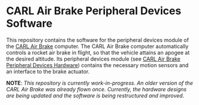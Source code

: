 # CARL Air Brake Peripheral Devices Software

This repository contains the software for the peripheral devices module of the
[CARL Air Brake][cab-repo] computer. The CARL Air Brake computer automatically
controls a rocket air brake in flight, so that the vehicle attains an apogee at
the desired altitude. Its peripheral devices module (see
[CARL Air Brake Peripheral Devices Hardware][cab-pdev-hw-repo]) contains the
necessary motion sensors and an interface to the brake actuator.

**NOTE**: *This repository is currently work-in-progress. An older version of
the CARL Air Brake was already flown once. Currently, the hardware designs are
being updated and the software is being restructured and improved.*

[cab-repo]:         https://github.com/Kenneth-Goveas/CARL-Air-Brake
[cab-pdev-hw-repo]: https://github.com/Kenneth-Goveas/CARL-Air-Brake-Peripheral-Devices-Hardware
